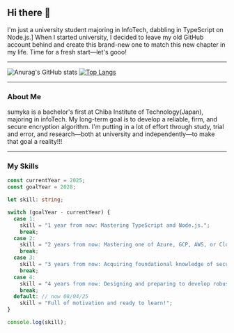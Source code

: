 ## Hi there 👋

I'm just a university student majoring in InfoTech, dabbling in TypeScript on Node.js.]
When I started university, I decided to leave my old GitHub account behind and create this brand-new one to match this new chapter in my life.
Time for a fresh start—let's gooo!

---

![Anurag's GitHub stats](https://github-readme-stats.vercel.app/api?username=sumyka&count_private=true&show_icons=true&theme=radical)
[![Top Langs](https://github-readme-stats.vercel.app/api/top-langs/?username=sumyka&hide=javascript,html)](https://github.com/anuraghazra/github-readme-stats)

---

### About Me

sumyka is a bachelor's first at Chiba Institute of Technology(Japan), majoring in infoTech.
My long-term goal is to develop a reliable, firm, and secure encryption algorithm.
I'm putting in a lot of effort through study, trial and error, and research—both at university and independently—to make that goal a reality!!!

---

### My Skills

```ts
const currentYear = 2025;
const goalYear = 2028;   

let skill: string;

switch (goalYear - currentYear) {
  case 1:
    skill = "1 year from now: Mastering TypeScript and Node.js.";
    break;
  case 2:
    skill = "2 years from now: Mastering one of Azure, GCP, AWS, or Cloudflare.";
    break;
  case 3:
    skill = "3 years from now: Acquiring foundational knowledge of security and authentication.";
    break;
  case 4:
    skill = "4 years from now: Designing and preparing to develop robust and secure algorithms.";
    break;
  default: // now 08/04/25
    skill = "Full of motivation and ready to learn!";
}

console.log(skill);
```
